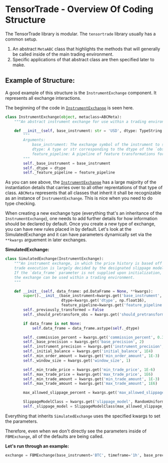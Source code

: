 # TensorTrade - Overview Of Coding Structure

The TensorTrade library is modular. The `tensortrade` library usually has a common setup.

1. An abstract `MetaABC` class that highlights the methods that will generally be called inside of the main trading environment.
2. Specific applications of that abstract class are then specified later to make.

## Example of Structure:
A good example of this structure is the `InstrumentExchange` component. It represents all exchange interactions.

The beginning of the code in [`InstrumentExchange`](https://github.com/notadamking/tensortrade/blob/master/tensortrade/exchanges/instrument_exchange.py) is seen here.


```py
class InstrumentExchange(object, metaclass=ABCMeta):
    """An abstract instrument exchange for use within a trading environment."""

    def __init__(self, base_instrument: str = 'USD', dtype: TypeString = np.float16, feature_pipeline: FeaturePipeline = None):
        """
        Arguments:
            base_instrument: The exchange symbol of the instrument to store/measure value in.
            dtype: A type or str corresponding to the dtype of the `observation_space`.
            feature_pipeline: A pipeline of feature transformations for transforming observations.
        """
        self._base_instrument = base_instrument
        self._dtype = dtype
        self._feature_pipeline = feature_pipeline
```


As you can see above, the [`InstrumentExchange`](https://github.com/notadamking/tensortrade/blob/master/tensortrade/exchanges/instrument_exchange.py) has a large majority of the instantiation details that carries over to all other reprentations of that type of class. `ABCMeta` represents that all classes that inherit it shall be recognizable as an instance of `InstrumentExchange`. This is nice when you need to do type checking.

When creating a new exchange type (everything that's an inheritance of the `InstrumentExchange`), one needs to add further details for how information should be declared by default. Once you create a new type of exchange, you can have new rules placed in by default. Let's look at the SimulatedExchange and it can have parameters dynamically set via the `**kwargs` arguement in later exchanges.



**SimulatedExchange:**

```py
class SimulatedExchange(InstrumentExchange):
    """An instrument exchange, in which the price history is based off the supplied data frame and
    trade execution is largely decided by the designated slippage model.
    If the `data_frame` parameter is not supplied upon initialization, it must be set before
    the exchange can be used within a trading environment.
    """

    def __init__(self, data_frame: pd.DataFrame = None, **kwargs):
        super().__init__(base_instrument=kwargs.get('base_instrument', 'USD'),
                         dtype=kwargs.get('dtype', np.float16),
                         feature_pipeline=kwargs.get('feature_pipeline', None))
        self._previously_transformed = False
        self._should_pretransform_obs = kwargs.get('should_pretransform_obs', False)

        if data_frame is not None:
            self.data_frame = data_frame.astype(self._dtype)

        self._commission_percent = kwargs.get('commission_percent', 0.3)
        self._base_precision = kwargs.get('base_precision', 2)
        self._instrument_precision = kwargs.get('instrument_precision', 8)
        self._initial_balance = kwargs.get('initial_balance', 1E4)
        self._min_order_amount = kwargs.get('min_order_amount', 1E-3)
        self._window_size = kwargs.get('window_size', 1)

        self._min_trade_price = kwargs.get('min_trade_price', 1E-6)
        self._max_trade_price = kwargs.get('max_trade_price', 1E6)
        self._min_trade_amount = kwargs.get('min_trade_amount', 1E-3)
        self._max_trade_amount = kwargs.get('max_trade_amount', 1E6)

        max_allowed_slippage_percent = kwargs.get('max_allowed_slippage_percent', 1.0)

        SlippageModelClass = kwargs.get('slippage_model', RandomUniformSlippageModel)
        self._slippage_model = SlippageModelClass(max_allowed_slippage_percent)
```


Everything that inherits `SimulatedExchange` uses the specified kwargs to set the parameters.

Therefore, even when we don't directly see the parameters inside of `FBMExchange`, all of the defaults are being called.

**Let's run through an example:**

```py
exchange = FBMExchange(base_instrument='BTC', timeframe='1h', base_precision=4) # we're replacing the default base precision.
```


